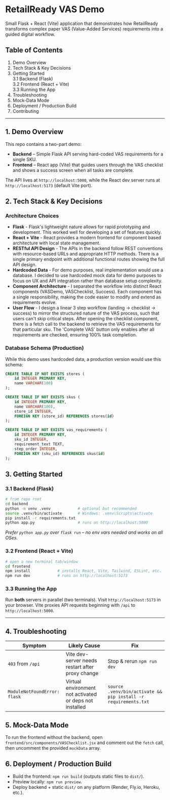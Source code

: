 # RetailReady VAS Demo

Small Flask + React (Vite) application that demonstrates how RetailReady transforms complex paper VAS (Value-Added Services) requirements into a guided digital workflow.

## Table of Contents
1. Demo Overview  
2. Tech Stack & Key Decisions  
3. Getting Started  
   3.1 Backend (Flask)  
   3.2 Frontend (React + Vite)  
   3.3 Running the App  
4. Troubleshooting  
5. Mock-Data Mode  
6. Deployment / Production Build  
7. Contributing

---

## 1. Demo Overview
This repo contains a two-part demo:

* **Backend** – Simple Flask API serving hard-coded VAS requirements for a single SKU.
* **Frontend** – React app (Vite) that guides users through the VAS checklist and shows a success screen when all tasks are complete.

The API lives at `http://localhost:5000`, while the React dev server runs at `http://localhost:5173` (default Vite port).

## 2. Tech Stack & Key Decisions

### Architecture Choices
- **Flask** - Flask's lightweight nature allows for rapid prototyping and development. This worked well for developing a set of features quickly.
- **React + Vite** - React provides a modern frontend for component based architecture with local state management.
- **RESTful API Design** - The APIs in the backend follow REST conventions with resource-based URLs and appropriate HTTP methods. There is a single primary endpoint with additional functional routes showing the full API design.
- **Hardcoded Data** - For demo purposes, real implementation would use a database. I decided to use hardcoded mock data for demo purposes to focus on UX and API integration rather than database setup complexity.
- **Component Architecture** - I separated the workflow into distinct React components (VASDemo, VASChecklist, Success). Each component has a single responsibility, making the code easier to modify and extend as requirements evolve.
- **User Flow** - I design a linear 3 step workflow (landing -> checklist -> success) to mirror the structured nature of the VAS process, such that users can't skip critical steps. After opening the checklist component, there is a fetch call to the backend to retrieve the VAS requirements for that particular sku. The 'Complete VAS' button only enables after all requirements are checked, ensuring 100% task completion.

### Database Schema (Production)
While this demo uses hardcoded data, a production version would use this schema:

```sql
CREATE TABLE IF NOT EXISTS stores (
    id INTEGER PRIMARY KEY,
    name VARCHAR(100)
);

CREATE TABLE IF NOT EXISTS skus (
    id INTEGER PRIMARY KEY,
    name VARCHAR(100),
    store_id INTEGER,
    FOREIGN KEY (store_id) REFERENCES stores(id)
);

CREATE TABLE IF NOT EXISTS vas_requirements (
    id INTEGER PRIMARY KEY,
    sku_id INTEGER,
    requirement_text TEXT,
    step_order INTEGER,
    FOREIGN KEY (sku_id) REFERENCES skus(id)
);
```

## 3. Getting Started

### 3.1 Backend (Flask)
```bash
# from repo root
cd backend
python -m venv .venv            # optional but recommended
source .venv/bin/activate       # Windows: .venv\Scripts\activate
pip install -r requirements.txt
python app.py                   # runs on http://localhost:5000
```
*Prefer `python app.py` over `flask run` – no env vars needed and works on all OSes.*

### 3.2 Frontend (React + Vite)
```bash
# open a new terminal tab/window
cd frontend
npm install            # installs React, Vite, Tailwind, ESLint, etc.
npm run dev            # runs on http://localhost:5173
```

### 3.3 Running the App
Run **both** servers in parallel (two terminals). Visit `http://localhost:5173` in your browser. Vite proxies API requests beginning with `/api` to `http://localhost:5000`.

---

## 4. Troubleshooting
| Symptom | Likely Cause | Fix |
|---------|--------------|-----|
| `403` from `/api` | Vite dev-server needs restart after proxy change | Stop & rerun `npm run dev` |
| `ModuleNotFoundError: flask` | Virtual environment not activated or deps not installed | `source .venv/bin/activate && pip install -r requirements.txt` |

## 5. Mock-Data Mode
To run the frontend without the backend, open `frontend/src/components/VASChecklist.jsx` and comment out the `fetch` call, then uncomment the provided `mockData` array.

## 6. Deployment / Production Build
* Build the frontend: `npm run build` (outputs static files to `dist/`).  
* Preview locally: `npm run preview`.
* Deploy backend + static `dist/` on any platform (Render, Fly.io, Heroku, etc.).
